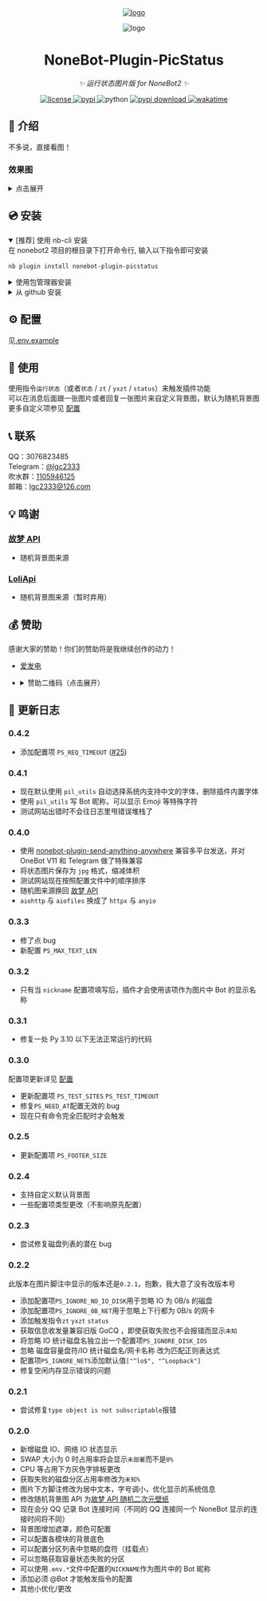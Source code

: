 <!-- markdownlint-disable MD033 MD036 MD041 -->

<div align="center">
  <a href="https://v2.nonebot.dev/store">
    <img src="https://raw.githubusercontent.com/A-kirami/nonebot-plugin-template/resources/nbp_logo.png" width="180" height="180" alt="logo">
  </a>
  <br>
  <p>
    <img src="https://raw.githubusercontent.com/A-kirami/nonebot-plugin-template/resources/NoneBotPlugin.svg" width="240" alt="logo">
  </p>
</div>

<div align="center">

# NoneBot-Plugin-PicStatus

_✨ 运行状态图片版 for NoneBot2 ✨_

<a href="./LICENSE">
  <img src="https://img.shields.io/github/license/lgc2333/nonebot-plugin-picstatus.svg" alt="license">
</a>
<a href="https://pypi.python.org/pypi/nonebot-plugin-picstatus">
  <img src="https://img.shields.io/pypi/v/nonebot-plugin-picstatus.svg" alt="pypi">
</a>
<img src="https://img.shields.io/badge/python-3.8+-blue.svg" alt="python">
<a href="https://pypi.python.org/pypi/nonebot-plugin-picstatus">
  <img src="https://img.shields.io/pypi/dm/nonebot-plugin-picstatus" alt="pypi download">
</a>
<a href="https://wakatime.com/badge/user/b61b0f9a-f40b-4c82-bc51-0a75c67bfccf/project/bfec6993-aa9e-42fb-9f3e-53a5d4739373">
  <img src="https://wakatime.com/badge/user/b61b0f9a-f40b-4c82-bc51-0a75c67bfccf/project/bfec6993-aa9e-42fb-9f3e-53a5d4739373.svg" alt="wakatime">
</a>

</div>

## 📖 介绍

不多说，直接看图！

### 效果图

<details>
  <summary>点击展开</summary>

![example](https://raw.githubusercontent.com/lgc-NB2Dev/readme/main/picstatus/example.png)

</details>

## 💿 安装

<details open>
<summary>[推荐] 使用 nb-cli 安装</summary>
在 nonebot2 项目的根目录下打开命令行, 输入以下指令即可安装

    nb plugin install nonebot-plugin-picstatus

</details>

<details>
<summary>使用包管理器安装</summary>
在 nonebot2 项目的插件目录下, 打开命令行, 根据你使用的包管理器, 输入相应的安装命令

<details>
<summary>pip</summary>

    pip install nonebot-plugin-picstatus

</details>
<details>
<summary>pdm</summary>

    pdm add nonebot-plugin-picstatus

</details>
<details>
<summary>poetry</summary>

    poetry add nonebot-plugin-picstatus

</details>
<details>
<summary>conda</summary>

    conda install nonebot-plugin-picstatus

</details>

打开 nonebot2 项目的 `bot.py` 文件, 在其中写入

    nonebot.load_plugin('nonebot_plugin_picstatus')

</details>

<details>
<summary>从 github 安装</summary>
在 nonebot2 项目的插件目录下, 打开命令行, 输入以下命令克隆此储存库

    git clone https://github.com/lgc2333/nonebot-plugin-picstatus.git

打开 nonebot2 项目的 `bot.py` 文件, 在其中写入

    nonebot.load_plugin('src.plugins.nonebot_plugin_picstatus')

</details>

## ⚙️ 配置

见[.env.example](https://github.com/lgc2333/nonebot-plugin-picstatus/blob/master/.env.example)

## 🎉 使用

使用指令`运行状态`（或者`状态` / `zt` / `yxzt` / `status`）来触发插件功能  
可以在消息后面跟一张图片或者回复一张图片来自定义背景图，默认为随机背景图  
更多自定义项参见 [配置](#️-配置)

## 📞 联系

QQ：3076823485  
Telegram：[@lgc2333](https://t.me/lgc2333)  
吹水群：[1105946125](https://jq.qq.com/?_wv=1027&k=Z3n1MpEp)  
邮箱：<lgc2333@126.com>

## 💡 鸣谢

### [故梦 API](https://api.gumengya.com)

- 随机背景图来源

### [LoliApi](https://docs.loliapi.com/)

- 随机背景图来源（暂时弃用）

## 💰 赞助

感谢大家的赞助！你们的赞助将是我继续创作的动力！

- [爱发电](https://afdian.net/@lgc2333)
- <details>
    <summary>赞助二维码（点击展开）</summary>

  ![讨饭](https://raw.githubusercontent.com/lgc2333/ShigureBotMenu/master/src/imgs/sponsor.png)

  </details>

## 📝 更新日志

### 0.4.2

- 添加配置项 `PS_REQ_TIMEOUT` ([#25](https://github.com/lgc-NB2Dev/nonebot-plugin-picstatus/issues/25))

### 0.4.1

- 现在默认使用 `pil_utils` 自动选择系统内支持中文的字体，删除插件内置字体
- 使用 `pil_utils` 写 Bot 昵称，可以显示 Emoji 等特殊字符
- 测试网站出错时不会往日志里甩错误堆栈了

### 0.4.0

- 使用 [nonebot-plugin-send-anything-anywhere](https://github.com/felinae98/nonebot-plugin-send-anything-anywhere) 兼容多平台发送，并对 OneBot V11 和 Telegram 做了特殊兼容
- 将状态图片保存为 `jpg` 格式，缩减体积
- 测试网站现在按照配置文件中的顺序排序
- 随机图来源换回 [故梦 API](https://api.gumengya.com)
- `aiohttp` 与 `aiofiles` 换成了 `httpx` 与 `anyio`

### 0.3.3

- 修了点 bug
- 新配置 `PS_MAX_TEXT_LEN`

### 0.3.2

- 只有当 `nickname` 配置项填写后，插件才会使用该项作为图片中 Bot 的显示名称

### 0.3.1

- 修复一处 Py 3.10 以下无法正常运行的代码

### 0.3.0

配置项更新详见 [配置](#️-配置)

- 更新配置项 `PS_TEST_SITES` `PS_TEST_TIMEOUT`
- 修复`PS_NEED_AT`配置无效的 bug
- 现在只有命令完全匹配时才会触发

### 0.2.5

- 更新配置项 `PS_FOOTER_SIZE`

### 0.2.4

- 支持自定义默认背景图
- 一些配置项类型更改（不影响原先配置）

### 0.2.3

- 尝试修复磁盘列表的潜在 bug

### 0.2.2

此版本在图片脚注中显示的版本还是`0.2.1`，抱歉，我大意了没有改版本号

- 添加配置项`PS_IGNORE_NO_IO_DISK`用于忽略 IO 为 0B/s 的磁盘
- 添加配置项`PS_IGNORE_0B_NET`用于忽略上下行都为 0B/s 的网卡
- 添加触发指令`zt` `yxzt` `status`
- 获取信息收发量兼容旧版 GoCQ ，即使获取失败也不会报错而显示`未知`
- 将忽略 IO 统计磁盘名独立出一个配置项`PS_IGNORE_DISK_IOS`
- 忽略 磁盘容量盘符/IO 统计磁盘名/网卡名称 改为匹配正则表达式
- 配置项`PS_IGNORE_NETS`添加默认值`["^lo$", "^Loopback"]`
- 修复空闲内存显示错误的问题

### 0.2.1

- 尝试修复`type object is not subscriptable`报错

### 0.2.0

- 新增磁盘 IO、网络 IO 状态显示
- SWAP 大小为 0 时占用率将会显示`未部署`而不是`0%`
- CPU 等占用下方灰色字排板更改
- 获取失败的磁盘分区占用率修改为`未知%`
- 图片下方脚注修改为居中文本，字号调小，优化显示的系统信息
- 修改随机背景图 API 为[故梦 API 随机二次元壁纸](https://api.gmit.vip)
- 现在会分 QQ 记录 Bot 连接时间（不同的 QQ 连接同一个 NoneBot 显示的连接时间将不同）
- 背景图增加遮罩，颜色可配置
- 可以配置各模块的背景底色
- 可以配置分区列表中忽略的盘符（挂载点）
- 可以忽略获取容量状态失败的分区
- 可以使用`.env.*`文件中配置的`NICKNAME`作为图片中的 Bot 昵称
- 添加必须 @Bot 才能触发指令的配置
- 其他小优化/更改
